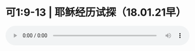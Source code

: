 # 可1:9-13 | 耶稣经历试探（18.01.21早）

<audio style="width: 100%;" preload="false" controls controlslist="nodownload"><source src="//cdn.simai.ml/audio/mp3/old/20378.mp3" type="audio/mpeg">Your browser does not support the audio element.</audio>


